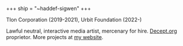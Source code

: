 +++
ship = "~haddef-sigwen"
+++

Tlon Corporation (2019-2021), Urbit Foundation (2022-)

Lawful neutral, interactive media artist, mercenary for hire. [Decept.org](https://decept.org) proprietor. More projects at [my website](https://matildepark.ca).

